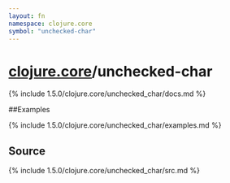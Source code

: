 ```yaml
---
layout: fn
namespace: clojure.core
symbol: "unchecked-char"
---
```


# [clojure.core](../)/unchecked-char

{% include 1.5.0/clojure.core/unchecked_char/docs.md %}

##Examples

{% include 1.5.0/clojure.core/unchecked_char/examples.md %}
## Source
{% include 1.5.0/clojure.core/unchecked_char/src.md %}

